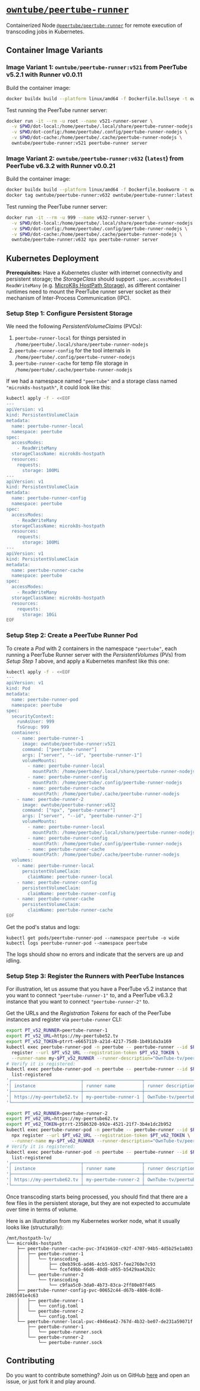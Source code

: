 
# [`owntube/peertube-runner`](https://github.com/OwnTube-tv/peertube-runner)

Containerized Node [`@peertube/peertube-runner`](https://www.npmjs.com/package/@peertube/peertube-runner) for
remote execution of transcoding jobs in Kubernetes.

## Container Image Variants

### Image Variant 1: `owntube/peertube-runner:v521` from PeerTube v5.2.1 with Runner v0.0.11

Build the container image:

```bash
docker buildx build --platform linux/amd64 -f Dockerfile.bullseye -t owntube/peertube-runner:v521 .
```

Test running the PeerTube runner server:

```bash
docker run -it --rm -u root --name v521-runner-server \
  -v $PWD/dot-local:/home/peertube/.local/share/peertube-runner-nodejs \
  -v $PWD/dot-config:/home/peertube/.config/peertube-runner-nodejs \
  -v $PWD/dot-cache:/home/peertube/.cache/peertube-runner-nodejs \
  owntube/peertube-runner:v521 peertube-runner server
```

### Image Variant 2: `owntube/peertube-runner:v632` (`latest`) from PeerTube v6.3.2 with Runner v0.0.21

Build the container image:

```bash
docker buildx build --platform linux/amd64 -f Dockerfile.bookworm -t owntube/peertube-runner:v632 .
docker tag owntube/peertube-runner:v632 owntube/peertube-runner:latest
```

Test running the PeerTube runner server:

```bash
docker run -it --rm -u 999 --name v632-runner-server \
  -v $PWD/dot-local:/home/peertube/.local/share/peertube-runner-nodejs \
  -v $PWD/dot-config:/home/peertube/.config/peertube-runner-nodejs \
  -v $PWD/dot-cache:/home/peertube/.cache/peertube-runner-nodejs \
  owntube/peertube-runner:v632 npx peertube-runner server
```

## Kubernetes Deployment

**Prerequisites:** Have a Kubernetes cluster with internet connectivity and persistent storage; the _StorageClass_
should support `.spec.accessModes[]` `ReadWriteMany` (e.g. [MicroK8s HostPath Storage](https://microk8s.io/docs/addon-hostpath-storage)),
as different container runtimes need to mount the PeerTube runner server socket as their mechanism of Inter-Process
Communication (IPC).

### Setup Step 1: Configure Persistent Storage

We need the following _PersistentVolumeClaims_ (PVCs):

1. `peertube-runner-local` for things persisted in `/home/peertube/.local/share/peertube-runner-nodejs`
2. `peertube-runner-config` for the tool internals in `/home/peertube/.config/peertube-runner-nodejs`
3. `peertube-runner-cache` for temp file storage in `/home/peertube/.cache/peertube-runner-nodejs`

If we had a namespace named `"peertube"` and a storage class named `"microk8s-hostpath"`, it could look like this:

```bash
kubectl apply -f - <<EOF
---
apiVersion: v1
kind: PersistentVolumeClaim
metadata:
  name: peertube-runner-local
  namespace: peertube
spec:
  accessModes:
    - ReadWriteMany
  storageClassName: microk8s-hostpath
  resources:
    requests:
      storage: 100Mi
---
apiVersion: v1
kind: PersistentVolumeClaim
metadata:
  name: peertube-runner-config
  namespace: peertube
spec:
  accessModes:
    - ReadWriteMany
  storageClassName: microk8s-hostpath
  resources:
    requests:
      storage: 100Mi
---
apiVersion: v1
kind: PersistentVolumeClaim
metadata:
  name: peertube-runner-cache
  namespace: peertube
spec:
  accessModes:
    - ReadWriteMany
  storageClassName: microk8s-hostpath
  resources:
    requests:
      storage: 10Gi
EOF
```

### Setup Step 2: Create a PeerTube Runner Pod

To create a _Pod_ with 2 containers in the namespace `"peertube"`, each running a PeerTube Runner server with the
_PersistentVolumes_ (PVs) from _Setup Step 1_ above, and apply a Kubernetes manifest like this one:

```bash
kubectl apply -f - <<EOF
---
apiVersion: v1
kind: Pod
metadata:
  name: peertube-runner-pod
  namespace: peertube
spec:
  securityContext:
    runAsUser: 999
    fsGroup: 999
  containers:
    - name: peertube-runner-1
      image: owntube/peertube-runner:v521
      command: ["peertube-runner"]
      args: ["server", "--id", "peertube-runner-1"]
      volumeMounts:
        - name: peertube-runner-local
          mountPath: /home/peertube/.local/share/peertube-runner-nodejs
        - name: peertube-runner-config
          mountPath: /home/peertube/.config/peertube-runner-nodejs
        - name: peertube-runner-cache
          mountPath: /home/peertube/.cache/peertube-runner-nodejs
    - name: peertube-runner-2
      image: owntube/peertube-runner:v632
      command: ["npx", "peertube-runner"]
      args: ["server", "--id", "peertube-runner-2"]
      volumeMounts:
        - name: peertube-runner-local
          mountPath: /home/peertube/.local/share/peertube-runner-nodejs
        - name: peertube-runner-config
          mountPath: /home/peertube/.config/peertube-runner-nodejs
        - name: peertube-runner-cache
          mountPath: /home/peertube/.cache/peertube-runner-nodejs
  volumes:
    - name: peertube-runner-local
      persistentVolumeClaim:
        claimName: peertube-runner-local
    - name: peertube-runner-config
      persistentVolumeClaim:
        claimName: peertube-runner-config
    - name: peertube-runner-cache
      persistentVolumeClaim:
        claimName: peertube-runner-cache
EOF
```

Get the pod's status and logs:

    kubectl get pods/peertube-runner-pod --namespace peertube -o wide
    kubectl logs peertube-runner-pod --namespace peertube

The logs should show no errors and indicate that the servers are up and idling.

### Setup Step 3: Register the Runners with PeerTube Instances

For illustration, let us assume that you have a PeerTube v5.2 instance that you want to connect `"peertube-runner-1"`
to, and a PeerTube v6.3.2 instance that you want to connect `"peertube-runner-2"` to.

Get the URLs and the _Registration Tokens_ for each of the PeerTube instances and register via `peertube-runner` CLI:

```bash
export PT_v52_RUNNER=peertube-runner-1
export PT_v52_URL=https://my-peertube52.tv
export PT_v52_TOKEN=ptrrt-e6657119-a21d-4217-75d8-1b491da3a169
kubectl exec peertube-runner-pod -n peertube -- peertube-runner --id $PT_v52_RUNNER \
  register --url $PT_v52_URL --registration-token $PT_v52_TOKEN \
  --runner-name my-$PT_v52_RUNNER --runner-description="OwnTube-tv/peertube-runner project"
# Verify it is registered:
kubectl exec peertube-runner-pod -n peertube -- peertube-runner --id $PT_v52_RUNNER \
  list-registered
'┌──────────────────────────┬──────────────────────┬────────────────────────────────────┐'
'│ instance                 │ runner name          │ runner description                 │'
'├──────────────────────────┼──────────────────────┼────────────────────────────────────┤'
'│ https://my-peertube52.tv │ my-peertube-runner-1 │ OwnTube-tv/peertube-runner project │'
'└──────────────────────────┴──────────────────────┴────────────────────────────────────┘'
```

```bash
export PT_v62_RUNNER=peertube-runner-2
export PT_v62_URL=https://my-peertube62.tv
export PT_v62_TOKEN=ptrrt-23586320-b92e-4521-21f7-3b4e1dc2b952
kubectl exec peertube-runner-pod -n peertube -- peertube-runner --id $PT_v62_RUNNER \
  npx register --url $PT_v62_URL --registration-token $PT_v62_TOKEN \
  --runner-name my-$PT_v62_RUNNER --runner-description="OwnTube-tv/peertube-runner project"
# Verify it is registered:
kubectl exec peertube-runner-pod -n peertube -- peertube-runner --id $PT_v62_RUNNER \
  list-registered
'┌──────────────────────────┬──────────────────────┬────────────────────────────────────┐'
'│ instance                 │ runner name          │ runner description                 │'
'├──────────────────────────┼──────────────────────┼────────────────────────────────────┤'
'│ https://my-peertube62.tv │ my-peertube-runner-2 │ OwnTube-tv/peertube-runner project │'
'└──────────────────────────┴──────────────────────┴────────────────────────────────────┘'
```

Once transcoding starts being processed, you should find that there are a few files in the persistent storage, but they
are not expected to accumulate over time in terms of volume.

Here is an illustration from my Kubernetes worker node, what it usually looks like (structurally):

```plain
/mnt/hostpath-lv/
└── microk8s-hostpath
    ├── peertube-runner-cache-pvc-3f416610-c92f-4707-94b5-4d5b25e1a803
    │   ├── peertube-runner-1
    │   │   └── transcoding
    │   │       ├── c0eb39c6-ad46-4cb5-9267-fee2760e7c93
    │   │       └── fcef49bb-66d6-40d8-a955-b5429aa42b2c
    │   └── peertube-runner-2
    │       └── transcoding
    │           └── c9faa5c0-3da0-4b73-83ca-2ff80e07f465
    ├── peertube-runner-config-pvc-00652c44-d67b-4806-8c08-2865501e4c63
    │   ├── peertube-runner-1
    │   │   └── config.toml
    │   └── peertube-runner-2
    │       └── config.toml
    └── peertube-runner-local-pvc-4946ea42-767d-4b32-be07-de231a59071f
        ├── peertube-runner-1
        │   └── peertube-runner.sock
        └── peertube-runner-2
            └── peertube-runner.sock
```

## Contributing

Do you want to contribute something? Join us on GitHub [here](https://github.com/OwnTube-tv/peertube-runner) and open
an issue, or just fork it and play around.
